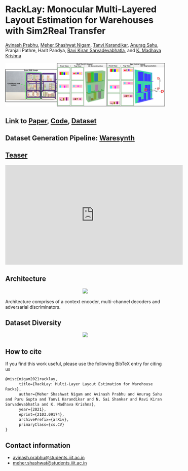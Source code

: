 # RackLay: Monocular Multi-Layered Layout Estimation for Warehouses with Sim2Real Transfer

[Avinash Prabhu](https://avinash2468.github.io/), [Meher Shashwat Nigam](https://github.com/ShashwatNigam99), [Tanvi Karandikar](https://tanvi141.github.io/), [Anurag Sahu](https://anuragsahu.github.io/), Pranjali Pathre, Harit Pandya, [Ravi Kiran Sarvadevabhatla](https://ravika.github.io), and [K. Madhava Krishna](http://robotics.iiit.ac.in)

<p align="center">
    <img src="assets/teaser-hor.png" />
</p>

## Link to [Paper](https://arxiv.org/abs/2103.09174), [Code](https://github.com/Avinash2468/RackLay), [Dataset](https://drive.google.com/drive/folders/1-GizhhfVOeyITYK0nIYpoyQPgtgALHvG?usp=sharing)
## Dataset Generation Pipeline: [Waresynth](https://github.com/Tanvi141/WareSynthUnity)

## [Teaser](https://youtu.be/9m5brJTAz50)

<!-- <iframe height="500" width="800" src="https://www.youtube.com/embed/9m5brJTAz50" align="center" frameborder="0" allow="accelerometer; autoplay; encrypted-media; gyroscope; picture-in-picture" allowfullscreen></iframe> -->

<iframe width="560" height="315" src="https://www.youtube.com/embed/9m5brJTAz50" frameborder="0" allowfullscreen></iframe>

## Architecture

<p align="center">
    <img src="assets/double_decoder.png" />
</p>

Architecture comprises of a context encoder, multi-channel decoders and adversarial discriminators.

## Dataset Diversity

<p align="center">
    <img src="assets/diverse.png" />
</p>

## How to cite
If you find this work useful, please use the following BibTeX entry for citing us
```
@misc{nigam2021racklay,
      title={RackLay: Multi-Layer Layout Estimation for Warehouse Racks}, 
      author={Meher Shashwat Nigam and Avinash Prabhu and Anurag Sahu and Puru Gupta and Tanvi Karandikar and N. Sai Shankar and Ravi Kiran Sarvadevabhatla and K. Madhava Krishna},
      year={2021},
      eprint={2103.09174},
      archivePrefix={arXiv},
      primaryClass={cs.CV}
}
```

## Contact information
- avinash.prabhu@students.iiit.ac.in
- meher.shashwat@students.iiit.ac.in
